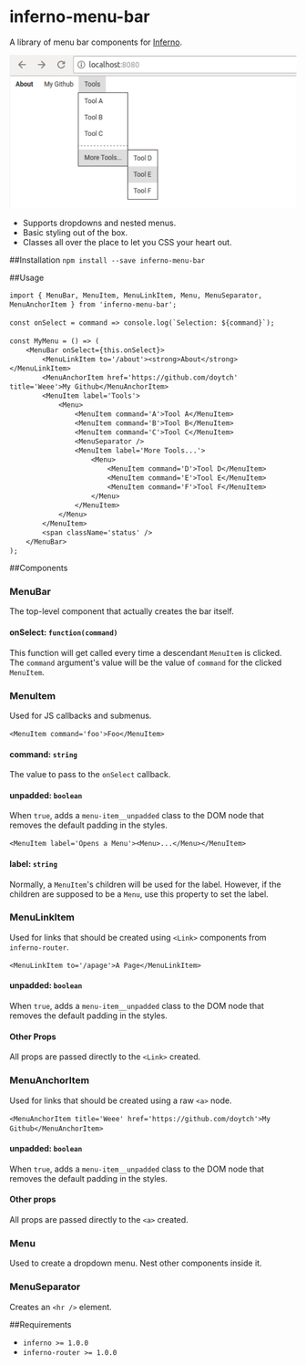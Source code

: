 # inferno-menu-bar
A library of menu bar components for [Inferno](https://github.com/infernojs/inferno).

![Screenshot](screenshot.png)

- Supports dropdowns and nested menus.
- Basic styling out of the box.
- Classes all over the place to let you CSS your heart out.

##Installation
`npm install --save inferno-menu-bar`

##Usage
```
import { MenuBar, MenuItem, MenuLinkItem, Menu, MenuSeparator, MenuAnchorItem } from 'inferno-menu-bar';

const onSelect = command => console.log(`Selection: ${command}`);

const MyMenu = () => (
    <MenuBar onSelect={this.onSelect}>
        <MenuLinkItem to='/about'><strong>About</strong></MenuLinkItem>
        <MenuAnchorItem href='https://github.com/doytch' title='Weee'>My Github</MenuAnchorItem>
        <MenuItem label='Tools'>
            <Menu>
                <MenuItem command='A'>Tool A</MenuItem>
                <MenuItem command='B'>Tool B</MenuItem>
                <MenuItem command='C'>Tool C</MenuItem>
                <MenuSeparator />
                <MenuItem label='More Tools...'>
                    <Menu>
                        <MenuItem command='D'>Tool D</MenuItem>
                        <MenuItem command='E'>Tool E</MenuItem>
                        <MenuItem command='F'>Tool F</MenuItem>
                    </Menu>
                </MenuItem>
            </Menu>
        </MenuItem>
        <span className='status' />
    </MenuBar>
);
```

##Components

### MenuBar
The top-level component that actually creates the bar itself.

#### onSelect: `function(command)`
This function will get called every time a descendant `MenuItem` is clicked. The `command` argument's value will be the value of `command` for the clicked `MenuItem`.

### MenuItem
Used for JS callbacks and submenus.

`<MenuItem command='foo'>Foo</MenuItem>`

#### command: `string`
The value to pass to the `onSelect` callback.

#### unpadded: `boolean`
When `true`, adds a `menu-item__unpadded` class to the DOM node that removes the default padding in the styles.

`<MenuItem label='Opens a Menu'><Menu>...</Menu></MenuItem>`

#### label: `string`
Normally, a `MenuItem`'s children will be used for the label. However, if the children are supposed to be a `Menu`, use this property to set the label.

### MenuLinkItem
Used for links that should be created using `<Link>` components from `inferno-router`.

`<MenuLinkItem to='/apage'>A Page</MenuLinkItem>`

#### unpadded: `boolean`
When `true`, adds a `menu-item__unpadded` class to the DOM node that removes the default padding in the styles.

#### Other Props
All props are passed directly to the `<Link>` created.

### MenuAnchorItem
Used for links that should be created using a raw `<a>` node.

`<MenuAnchorItem title='Weee' href='https://github.com/doytch'>My Github</MenuAnchorItem>`

#### unpadded: `boolean`
When `true`, adds a `menu-item__unpadded` class to the DOM node that removes the default padding in the styles.

#### Other props
All props are passed directly to the `<a>` created.

### Menu
Used to create a dropdown menu. Nest other components inside it.

### MenuSeparator
Creates an `<hr />` element.

##Requirements
- `inferno >= 1.0.0`
- `inferno-router >= 1.0.0`
